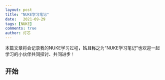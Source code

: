 ```yaml
---
layout: post
title: "NUKE学习笔记"
date:   2021-09-29
tags: [NUKE]
comments: true
author: 灯芯
---
```


本篇文章将会记录我的NUKE学习过程，姑且称之为“NUKE学习笔记”也欢迎一起学习的小伙伴共同探讨、共同进步！

<!-- more -->

## 开始
